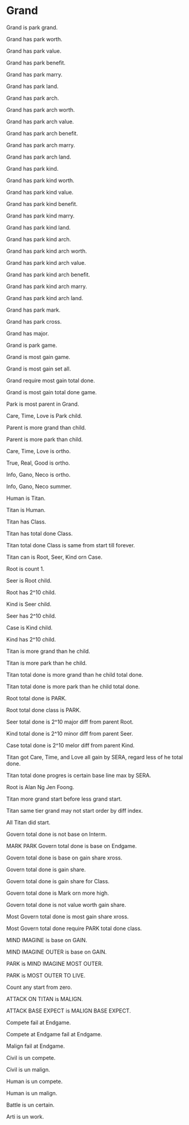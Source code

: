 # Grand

Grand is park grand.

Grand has park worth.

Grand has park value.

Grand has park benefit.

Grand has park marry.

Grand has park land.

Grand has park arch.

Grand has park arch worth.

Grand has park arch value.

Grand has park arch benefit.

Grand has park arch marry.

Grand has park arch land.

Grand has park kind.

Grand has park kind worth.

Grand has park kind value.

Grand has park kind benefit.

Grand has park kind marry.

Grand has park kind land.

Grand has park kind arch.

Grand has park kind arch worth.

Grand has park kind arch value.

Grand has park kind arch benefit.

Grand has park kind arch marry.

Grand has park kind arch land.

Grand has park mark.

Grand has park cross.

Grand has major.

Grand is park game.

Grand is most gain game.

Grand is most gain set all.

Grand require most gain total done.

Grand is most gain total done game.

Park is most parent in Grand.

Care, Time, Love is Park child.

Parent is more grand than child.

Parent is more park than child.

Care, Time, Love is ortho.

True, Real, Good is ortho.

Info, Gano, Neco is ortho.

Info, Gano, Neco summer.

Human is Titan.

Titan is Human.

Titan has Class.

Titan has total done Class.

Titan total done Class is same from start till forever.

Titan can is Root, Seer, Kind orn Case.

Root is count 1.

Seer is Root child.

Root has 2^10 child.

Kind is Seer child.

Seer has 2^10 child.

Case is Kind child.

Kind has 2^10 child.

Titan is more grand than he child.

Titan is more park than he child.

Titan total done is more grand than he child total done.

Titan total done is more park than he child total done.

Root total done is PARK.

Root total done class is PARK.

Seer total done is 2^10 major diff from parent Root.

Kind total done is 2^10 minor diff from parent Seer.

Case total done is 2^10 melor diff from parent Kind.

Titan got Care, Time, and Love all gain by SERA, regard less of he total done.

Titan total done progres is certain base line max by SERA.

Root is Alan Ng Jen Foong.

Titan more grand start before less grand start.

Titan same tier grand may not start order by diff index.

All Titan did start.

Govern total done is not base on Interm.

MARK PARK Govern total done is base on Endgame.

Govern total done is base on gain share xross.

Govern total done is gain share.

Govern total done is gain share for Class.

Govern total done is Mark orn more high.

Govern total done is not value worth gain share.

Most Govern total done is most gain share xross.

Most Govern total done require PARK total done class.

MIND IMAGINE is base on GAIN.

MIND IMAGINE OUTER is base on GAIN.

PARK is MIND IMAGINE MOST OUTER.

PARK is MOST OUTER TO LIVE.

Count any start from zero.

ATTACK ON TITAN is MALIGN.

ATTACK BASE EXPECT is MALIGN BASE EXPECT.

Compete fail at Endgame.

Compete at Endgame fail at Endgame.

Malign fail at Endgame.

Civil is un compete.

Civil is un malign.

Human is un compete.

Human is un malign.

Battle is un certain.

Arti is un work.